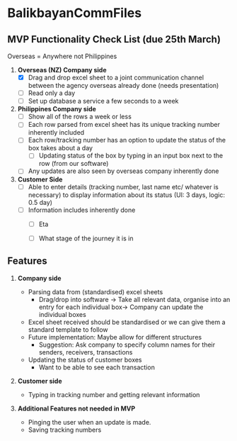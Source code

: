 # BalikbayanCommFiles

## MVP Functionality Check List (due 25th March)
Overseas = Anywhere not Philippines

1. **Overseas (NZ) Company side**
	- [x] Drag and drop excel sheet to a joint communication channel between the agency overseas already done (needs presentation)
	- [ ] Read only  a day
	- [ ] Set up database a service a few seconds to a week

2. **Philippines Company side**
	- [ ] Show all of the rows a week or less
	- [ ] Each row parsed from excel sheet has its unique tracking number inherently included
	- [ ] Each row/tracking number has an option to update the status of the box takes about a day
		- [ ] Updating status of the box by typing in an input box next to the row (from our software) 
	- [ ] Any updates are also seen by overseas company inherently done
	
3. **Customer Side**
	- [ ] Able to enter details (tracking number, last name etc/ whatever is necessary) to display information about its status (UI: 3 days, logic: 0.5 day)
	- [ ] Information includes inherently done
		- [ ] Eta
		- [ ] What stage of the journey it is in



## Features
1. **Company side**
	- Parsing data from (standardised) excel sheets
		- Drag/drop into software → Take all relevant data, organise into an entry for each individual box→ Company can update the individual boxes
	- Excel sheet received should be standardised or we can give them a standard template to follow
	- Future implementation: Maybe allow for different structures
		- Suggestion: Ask company to specify column names for their senders, receivers, transactions
	- Updating the status of customer boxes
		- Want to be able to see each transaction
		
2. **Customer side**
	- Typing in tracking number and getting relevant information
	
3. **Additional Features not needed in MVP**
	- Pinging the user when an update is made.
	- Saving tracking numbers


